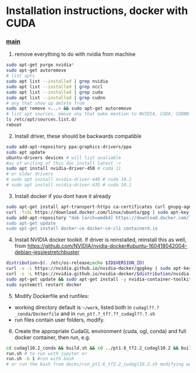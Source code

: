 
# Installation instructions, docker with CUDA
### [main](README.md)

1. remove everything to do with nvidia from machine

```bash
sudo apt-get purge nvidia*
sudo apt-get autoremove
# list apts
sudo apt list --installed | grep nvidia
sudo apt list --installed | grep nccl
sudo apt list --installed | grep cuda
sudo apt list --installed | grep cudnn
# any that show up delete from
sudo apt remove <...> && sudo apt-get autoremove
# list apt sources, emove any that make mention to NVIDIA, CUDA, CUDNN
ls /etc/apt/sources.list.d/
reboot
```
2. Install driver, these should be backwards compatible
```bash
sudo add-apt-repository ppa:graphics-drivers/ppa
sudo apt update
ubuntu-drivers devices # will list avaliable
#as of writing of this doc install latest ->
sudo apt install nvidia-driver-450 # cuda 11
# or older drivers
# sudo apt install nvidia-driver-440 # cuda 10.2
# sudo apt install nvidia-driver-435 # cuda 10.1
```

3. Install docker if you dont have it already
```bash
sudo apt-get install apt-transport-https ca-certificates curl gnupg-agent software-properties-common
curl -fsSL https://download.docker.com/linux/ubuntu/gpg | sudo apt-key add -
sudo add-apt-repository "deb [arch=amd64] https://download.docker.com/linux/ubuntu $(lsb_release -cs) stable
sudo apt-get update
sudo apt-get install docker-ce docker-ce-cli containerd.io
```

4. Install NVIDIA docker toolkit. If driver is reinstalled, reinstall this as well, from https://github.com/NVIDIA/nvidia-docker#ubuntu-160418042004-debian-jessiestretchbuster
```bash
distribution=$(. /etc/os-release;echo $ID$VERSION_ID)
curl -s -L https://nvidia.github.io/nvidia-docker/gpgkey | sudo apt-key add -
curl -s -L https://nvidia.github.io/nvidia-docker/$distribution/nvidia-docker.list | sudo tee /etc/apt/sources.list.d/nvidia-docker.list
sudo apt-get update && sudo apt-get install -y nvidia-container-toolkit
sudo systemctl restart docker
```

5. Modify Dockerfile and runfiles:
* working directory default is `~/work`, listed both in `cudagl??.?_conda/Dockerfile` and in `run_pt?.?_tf?.??_cudagl??.?.sh`
* run files contain user folders, modify.

6. Create the appropriate CudaGL environment (cuda, ogl, conda) and full docker container, then run, e.g.
```bash
cd cudagl10.2_conda && build.sh && cd ../pt1.6_tf2.2_cudagl10.2 && build.sh 
run.sh # to run with jupyter or
run.sh -b 1 #run with bash
# or run the bash from docks/run_pt1.6_tf2.2_cudagl10.2.sh modifying working and data dirs
```

